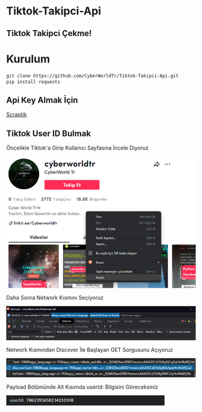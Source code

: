 # Tiktok-Takipci-Api

## Tiktok Takipci Çekme!

Kurulum
=
    git clone https://github.com/CyberWorldTr/Tiktok-Takipci-Api.git
    pip install requests

## Api Key Almak İçin
<a href="https://scraptik.com/">Scraptik</a>


## Tiktok User ID Bulmak

<p>Öncelikle Tiktok'a Girip Kullanıcı Sayfasına İncele Diyoruz</p>
<img src="1.png">

<p>Daha Sonra Network Kısmını Seçiyoruz</p>
<img src="2.png">

<p>Network Kısmından Discover İle Başlayan GET Sorgusunu Açıyoruz</p>
<img src="3.png">

<p>Payload Bölümünde Alt Kısımda userId: Bilgisini Göreceksiniz</p>
<img src="4.png">
